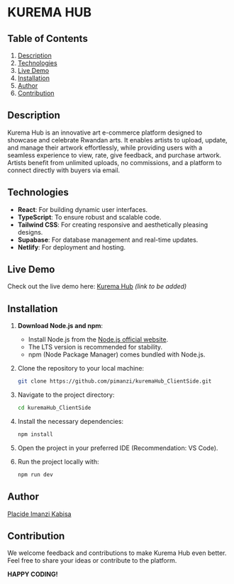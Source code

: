 # KUREMA HUB  

## Table of Contents  

1. [Description](#description)  
2. [Technologies](#technologies)  
3. [Live Demo](#live-demo)  
4. [Installation](#installation)  
5. [Author](#author)  
6. [Contribution](#contribution)  

## Description  

Kurema Hub is an innovative art e-commerce platform designed to showcase and celebrate Rwandan arts. It enables artists to upload, update, and manage their artwork effortlessly, while providing users with a seamless experience to view, rate, give feedback, and purchase artwork. Artists benefit from unlimited uploads, no commissions, and a platform to connect directly with buyers via email.  

## Technologies  

- **React**: For building dynamic user interfaces.  
- **TypeScript**: To ensure robust and scalable code.  
- **Tailwind CSS**: For creating responsive and aesthetically pleasing designs.  
- **Supabase**: For database management and real-time updates.  
- **Netlify**: For deployment and hosting.  

## Live Demo  

Check out the live demo here: [Kurema Hub](#) *(link to be added)*  

## Installation  

1. **Download Node.js and npm**:  
   - Install Node.js from the [Node.js official website](https://nodejs.org/).  
   - The LTS version is recommended for stability.  
   - npm (Node Package Manager) comes bundled with Node.js.  

2. Clone the repository to your local machine:  

    ```bash
    git clone https://github.com/pimanzi/kuremaHub_ClientSide.git
    ```  

3. Navigate to the project directory:  

    ```bash
    cd kuremaHub_ClientSide
    ```  

4. Install the necessary dependencies:  

    ```bash
    npm install
    ```  

5. Open the project in your preferred IDE (Recommendation: VS Code).  

6. Run the project locally with:  

    ```bash
    npm run dev
    ```  

## Author  

[Placide Imanzi Kabisa](https://github.com/pimanzi)  

## Contribution  

We welcome feedback and contributions to make Kurema Hub even better. Feel free to share your ideas or contribute to the platform.  

**HAPPY CODING!**  
